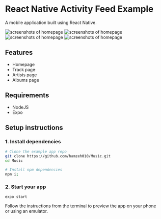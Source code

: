 # React Native Activity Feed Example

A mobile application built using React Native.

![screenshots of homepage](https://sondos.s3.ca-central-1.amazonaws.com/images/home.png)
![screenshots of homepage](https://sondos.s3.ca-central-1.amazonaws.com/images/Screen+Shot+2021-01-31+at+5.07.36+PM.png)
![screenshots of homepage](https://sondos.s3.ca-central-1.amazonaws.com/images/Screen+Shot+2021-01-31+at+5.07.47+PM.png)
![screenshots of homepage](https://sondos.s3.ca-central-1.amazonaws.com/images/Screen+Shot+2021-01-31+at+5.07.55+PM.png)


## Features

- Homepage
- Track page
- Artists page
- Albums page

## Requirements

- NodeJS
- Expo

## Setup instructions

### 1. Install dependencies

```sh
# Clone the example app repo
git clone https://github.com/hamzeh010/Music.git
cd Music

# Install npm dependencies
npm i;
```

### 2. Start your app

```
expo start
```

Follow the instructions from the terminal to preview the app on your phone or using an emulator.